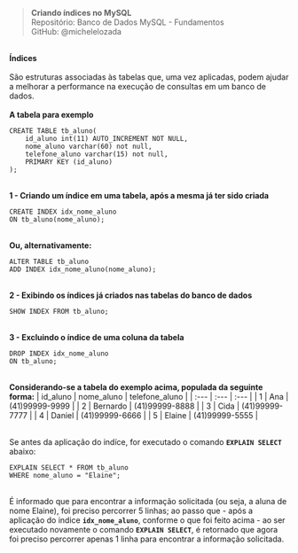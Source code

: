 > **Criando índices no MySQL**  
> Repositório: Banco de Dados MySQL - Fundamentos  
> GitHub: @michelelozada
&nbsp;

&nbsp;    
**Índices**  
&nbsp;  
São estruturas associadas às tabelas que, uma vez aplicadas, podem ajudar a melhorar a performance na execução de consultas em um 
banco de dados.   
&nbsp;
&nbsp;     
**A tabela para exemplo**
```mysql
CREATE TABLE tb_aluno(
    id_aluno int(11) AUTO_INCREMENT NOT NULL,
    nome_aluno varchar(60) not null,
    telefone_aluno varchar(15) not null,
    PRIMARY KEY (id_aluno)
);
```
&nbsp;
&nbsp;      
**1 - Criando um índice em uma tabela, após a mesma já ter sido criada** 
```mysql
CREATE INDEX idx_nome_aluno
ON tb_aluno(nome_aluno);
```
&nbsp;
&nbsp;     
**Ou, alternativamente:**
```mysql
ALTER TABLE tb_aluno
ADD INDEX idx_nome_aluno(nome_aluno); 
```
&nbsp;
&nbsp;     
**2 - Exibindo os índices já criados nas tabelas do banco de dados**
```mysql
SHOW INDEX FROM tb_aluno;
```
&nbsp;
&nbsp;     
**3 - Excluindo o índice de uma coluna da tabela**
```mysql
DROP INDEX idx_nome_aluno
ON tb_aluno;
```
&nbsp;
&nbsp;      
**Considerando-se a tabela do exemplo acima, populada da seguinte forma:**
| id_aluno | nome_aluno  | telefone_aluno |
| :---     | :---        | :---           |
| 1	       | Ana	     | (41)99999-9999 |
| 2	       | Bernardo	 | (41)99999-8888 |
| 3	       | Cida	     | (41)99999-7777 | 
| 4	       | Daniel	     | (41)99999-6666 |
| 5	       | Elaine	     | (41)99999-5555 |

&nbsp;
&nbsp;    
Se antes da aplicação do indíce, for executado o comando **`EXPLAIN SELECT`** abaixo: 
```mysql 
EXPLAIN SELECT * FROM tb_aluno
WHERE nome_aluno = "Elaine"; 
```
&nbsp;
&nbsp;    
É informado que para encontrar a informação solicitada (ou seja, a aluna de nome Elaine), foi preciso percorrer 5 linhas; ao passo 
que - após a aplicação do indice **`idx_nome_aluno`**, conforme o que foi feito acima -  ao ser executado novamente o comando **`EXPLAIN SELECT`**, é retornado
que agora foi preciso percorrer apenas 1 linha para encontrar a informação solicitada.